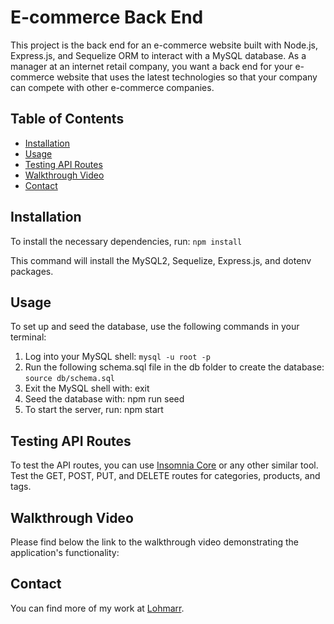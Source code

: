 # E-commerce Back End

 This project is the back end for an e-commerce website built with Node.js, Express.js, and Sequelize ORM to interact with a MySQL database.
 As a manager at an internet retail company, you want a back end for your e-commerce website that uses the latest technologies so that your company can compete with other e-commerce companies.

## Table of Contents

- [Installation](#installation)
- [Usage](#usage)
- [Testing API Routes](#testing-api-routes)
- [Walkthrough Video](#walkthrough-video)
- [Contact](#contact)

## Installation

 To install the necessary dependencies, run:
```npm install```

This command will install the MySQL2, Sequelize, Express.js, and dotenv packages.

## Usage

 To set up and seed the database, use the following commands in your terminal:
  
 1. Log into your MySQL shell:
  ```mysql -u root -p```
 2. Run the following schema.sql file in the db folder to create the database:
  ```source db/schema.sql```
 3. Exit the MySQL shell with:
 exit
 4. Seed the database with:
 npm run seed
 5. To start the server, run:
 npm start

## Testing API Routes

 To test the API routes, you can use [Insomnia Core](https://insomnia.rest/) or any other similar tool. Test the GET, POST, PUT, and DELETE routes for categories, products, and tags.

## Walkthrough Video

 Please find below the link to the walkthrough video demonstrating the application's functionality:
 
 <!-- TODO [Walkthrough Video]() -->

## Contact

You can find more of my work at [Lohmarr](https://github.com/Lohmarr).
